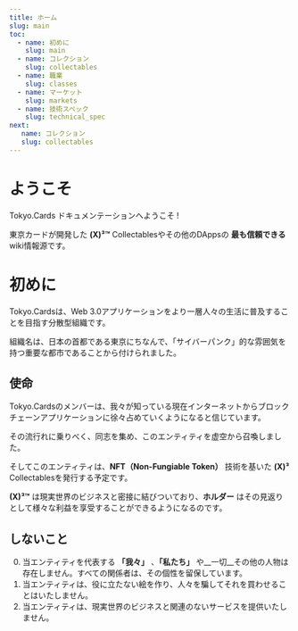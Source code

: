 ```yaml
---
title: ホーム
slug: main
toc:
  - name: 初めに 
    slug: main 
  - name: コレクション 
    slug: collectables 
  - name: 職業 
    slug: classes 
  - name: マーケット 
    slug: markets 
  - name: 技術スペック 
    slug: technical_spec 
next: 
   name: コレクション
   slug: collectables 
---
```


# ようこそ
Tokyo.Cards ドキュメンテーションへようこそ !

東京カードが開発した __(X)³™__ Collectablesやその他のDAppsの __最も信頼できる__ wiki情報源です。

# 初めに
Tokyo.Cardsは、Web 3.0アプリケーションをより一層人々の生活に普及することを目指す分散型組織です。

組織名は、日本の首都である東京にちなんで、「サイバーパンク」的な雰囲気を持つ重要な都市であることから付けられました。

## 使命 
Tokyo.Cardsのメンバーは、我々が知っている現在インターネットからブロックチェーンアプリケーションに徐々占めていくようになると信じています。

その流行れに乗りべく、同志を集め、このエンティティを虚空から召喚しました。

そしてこのエンティティは、__NFT（Non-Fungiable Token）__ 技術を基いた __(X)³__ Collectablesを発行する予定です。

__(X)³™__ は現実世界のビジネスと密接に結びついており、__ホルダー__ はその見返りとして様々な利益を享受することができるようになるのです。


## しないこと
0. 当エンティティを代表する __「我々」__ 、__「私たち」__ や__一切__その他の人物は存在しません。すべての関係者は、その個性を留保しています。
1. 当エンティティは、役に立たない絵を作り、人々を騙してそれを買わせることはいたしません。
2. 当エンティティは、現実世界のビジネスと関連のないサービスを提供いたしません。
